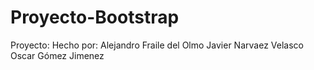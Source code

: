# Proyecto-Bootstrap
Proyecto: 
Hecho por: 
Alejandro Fraile del Olmo
Javier Narvaez Velasco
Oscar Gómez Jimenez
